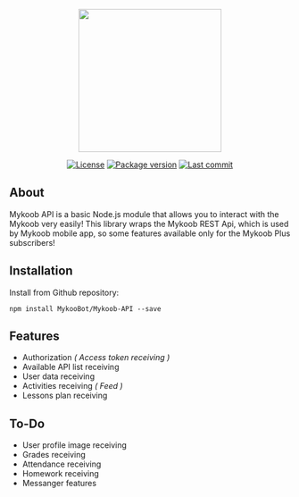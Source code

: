 <p align="center">
	<img src="https://mykoobot.github.io/Design-Assets/assets/mykoob-api/logo.svg" width="256">
</p>

<p align="center">
	<a href="https://github.com/MykooBot/Mykoob-API/blob/master/LICENSE"><img src="https://img.shields.io/github/license/MykooBot/Mykoob-API.svg" alt="License"></a>
	<a href="https://github.com/MykooBot/Mykoob-API/blob/master/package.json"><img src="https://img.shields.io/github/package-json/v/MykooBot/Mykoob-API.svg" alt="Package version"></a>
	<a href="https://github.com/MykooBot/Mykoob-API/commits/master"><img src="https://img.shields.io/github/last-commit/MykooBot/Mykoob-API.svg" alt="Last commit"></a>
</p>

## About
Mykoob API is a basic Node.js module that allows you to interact with the Mykoob very easily! This library wraps the Mykoob REST Api, which is used by Mykoob mobile app, so some features available only for the Mykoob Plus subscribers!

## Installation
Install from Github repository:
```
npm install MykooBot/Mykoob-API --save
```

## Features
- Authorization *( Access token receiving )*
- Available API list receiving
- User data receiving
- Activities receiving *( Feed )*
- Lessons plan receiving

## To-Do
- User profile image receiving
- Grades receiving
- Attendance receiving
- Homework receiving
- Messanger features